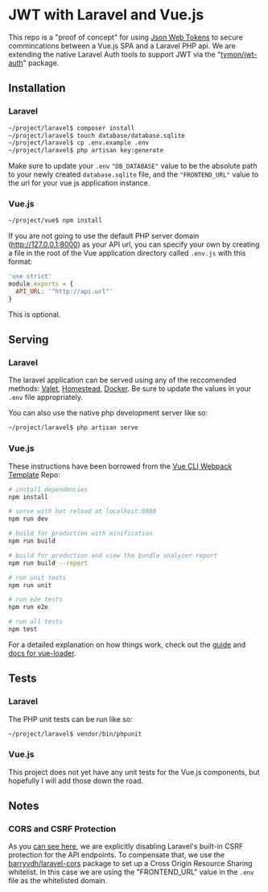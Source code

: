 # JWT with Laravel and Vue.js

This repo is a "proof of concept" for using [Json Web Tokens](https://jwt.io/) to secure commincations between a Vue.js SPA and a Laravel PHP api.  We are extending the native Laravel Auth tools to support JWT via the "[tymon/jwt-auth](https://packagist.org/packages/tymon/jwt-auth)" package.


## Installation

### Laravel


```bash
~/project/laravel$ composer install
~/project/laravel$ touch database/database.sqlite
~/project/laravel$ cp .env.example .env
~/project/laravel$ php artisan key:generate
```

Make sure to update your `.env` ``"DB_DATABASE"`` value to be the absolute path to your newly created `database.sqlite` file, and the ``"FRONTEND_URL"`` value to the url for your vue js application instance.


### Vue.js

```bash
~/project/vue$ npm install
```

If you are not going to use the default PHP server domain (http://127.0.0.1:8000) as your API url, you can specify your own by creating a file in the root of the Vue application directory called `.env.js` with this format:

```javascript
'use strict'
module.exports = {
  API_URL: '"http://api.url"'
}
```

This is optional.

## Serving

### Laravel

The laravel application can be served using any of the reccomended methods: [Valet](https://laravel.com/docs/5.5/valet), [Homestead](https://laravel.com/docs/5.5/homestead), [Docker](http://laradock.io/).  Be sure to update the values in your `.env` file appropriately.

You can also use the native php development server like so:

```bash
~/project/laravel$ php artisan serve
```

### Vue.js

These instructions have been borrowed from the [Vue CLI Webpack Template](https://github.com/vuejs-templates/webpack) Repo:

``` bash
# install dependencies
npm install

# serve with hot reload at localhost:8080
npm run dev

# build for production with minification
npm run build

# build for production and view the bundle analyzer report
npm run build --report

# run unit tests
npm run unit

# run e2e tests
npm run e2e

# run all tests
npm test
```

For a detailed explanation on how things work, check out the [guide](http://vuejs-templates.github.io/webpack/) and [docs for vue-loader](http://vuejs.github.io/vue-loader).

## Tests

### Laravel

The PHP unit tests can be run like so:

```bash
~/project/laravel$ vendor/bin/phpunit
```

### Vue.js

This project does not yet have any unit tests for the Vue.js components, but hopefully I will add those down the road.

## Notes

### CORS and CSRF Protection

As you [can see here](app/Http/Middleware/VerifyCsrfToken.php#L15), we are explicitly disabling Laravel's built-in CSRF protection for the API endpoints.  To compensate that, we use the [barryvdh/laravel-cors](https://packagist.org/packages/barryvdh/laravel-cors) package to set up a Cross Origin Resource Sharing whitelist.  In this case we are using the "FRONTEND_URL" value in the `.env` file as the whitelisted domain.
